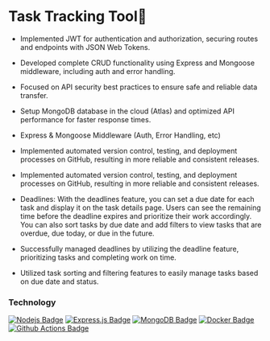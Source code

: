 # Task Tracking Tool🎯

* Implemented JWT for authentication and authorization, securing routes and endpoints with JSON Web Tokens.

* Developed complete CRUD functionality using Express and Mongoose middleware, including auth and error handling.

* Focused on API security best practices to ensure safe and reliable data transfer.

* Setup MongoDB database in the cloud (Atlas) and optimized API performance for faster response times.

* Express & Mongoose Middleware (Auth, Error Handling, etc)

* Implemented automated version control, testing, and deployment processes on GitHub, resulting in more reliable and consistent releases.

* Implemented automated version control, testing, and deployment processes on GitHub, resulting in more reliable and consistent releases.

* Deadlines: With the deadlines feature, you can set a due date for each task and display it on the task details page. Users can see the remaining time before the deadline expires and prioritize their work accordingly. You can also sort tasks by due date and add filters to view tasks that are overdue, due today, or due in the future.

* Successfully managed deadlines by utilizing the deadline feature, prioritizing tasks and completing work on time.

* Utilized task sorting and filtering features to easily manage tasks based on due date and status.

### Technology
[![Nodejs Badge](https://img.shields.io/badge/-Nodejs-3C873A?style=for-the-badge&labelColor=black&logo=node.js&logoColor=3C873A)](#) [![Express.js Badge](https://img.shields.io/badge/Express.js-000000?style=for-the-badge&logo=express&logoColor=white)](#)  [![MongoDB Badge](https://img.shields.io/badge/MongoDB-4EA94B?style=for-the-badge&logo=mongodb&logoColor=white)](#) [![Docker Badge](https://img.shields.io/badge/Docker-2CA5E0?style=for-the-badge&logo=docker&logoColor=white)](#) [![Github Actions Badge](https://img.shields.io/badge/Github%20Actions-282a2e?style=for-the-badge&logo=githubactions&logoColor=367cfe)](#)
